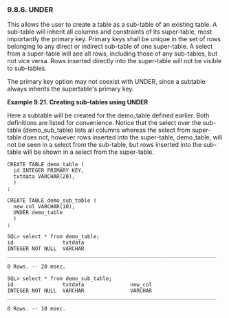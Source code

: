 <div id="under" class="section">

<div class="titlepage">

<div>

<div>

### 9.8.6. UNDER

</div>

</div>

</div>

This allows the user to create a table as a sub-table of an existing
table. A sub-table will inherit all columns and constraints of its
super-table, most importantly the primary key. Primary keys shall be
unique in the set of rows belonging to any direct or indirect sub-table
of one super-table. A select from a super-table will see all rows,
including those of any sub-tables, but not vice versa. Rows inserted
directly into the super-table will not be visible to sub-tables.

The primary key option may not coexist with UNDER, since a subtable
always inherits the supertable's primary key.

<div id="ex_under" class="example">

**Example 9.21. Creating sub-tables using UNDER**

<div class="example-contents">

Here a subtable will be created for the demo_table defined earlier. Both
definitions are listed for convenience. Notice that the select over the
sub-table (demo_sub_table) lists all columns whereas the select from
super-table does not, however rows inserted into the super-table,
demo_table, will not be seen in a select from the sub-table, but rows
inserted into the sub-table will be shown in a select from the
super-table.

``` programlisting
CREATE TABLE demo_table (
  id INTEGER PRIMARY KEY,
  txtdata VARCHAR(20),
  )
;

CREATE TABLE demo_sub_table (
  new_col VARCHAR(10),
  UNDER demo_table
  )
;

SQL> select * from demo_table;
id                txtdata
INTEGER NOT NULL  VARCHAR
____________________________________________________________________

0 Rows. -- 20 msec.

SQL> select * from demo_sub_table;
id                txtdata               new_col
INTEGER NOT NULL  VARCHAR               VARCHAR
____________________________________________________________________

0 Rows. -- 10 msec.
```

</div>

</div>

  

</div>
